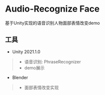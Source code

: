 # Audio-Recognize Face
基于Unity实现的语音识别人物面部表情改变demo

## 工具
- Unity 2021.1.0
>- 语音识别: PhraseRecognizer
>- demo展示

- Blender
>- 面部表情改变实现
